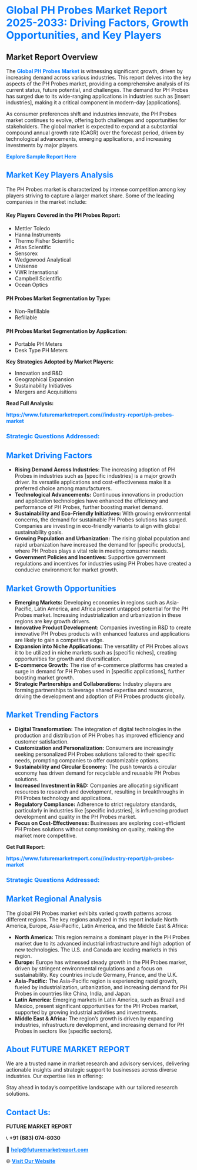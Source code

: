 <h1 style="color: #007BFF;">Global PH Probes Market Report 2025-2033: Driving Factors, Growth Opportunities, and Key Players</h1>

<section id="overview">
<h2>Market Report Overview</h2>
<p>The <a href="https://www.futuremarketreport.com//industry-report/ph-probes-market" style="color: #007BFF; text-decoration: none;"><strong>Global PH Probes Market</strong></a> is witnessing significant growth, driven by increasing demand across various industries. This report delves into the key aspects of the PH Probes market, providing a comprehensive analysis of its current status, future potential, and challenges. The demand for PH Probes has surged due to its wide-ranging applications in industries such as [insert industries], making it a critical component in modern-day [applications].</p>
<p>As consumer preferences shift and industries innovate, the PH Probes market continues to evolve, offering both challenges and opportunities for stakeholders. The global market is expected to expand at a substantial compound annual growth rate (CAGR) over the forecast period, driven by technological advancements, emerging applications, and increasing investments by major players.</p>
</section>

<section id="overview">
<p><a href="https://www.futuremarketreport.com//request-sample/reportId=46231" style="color: #007BFF; text-decoration: none;"><strong>Explore Sample Report Here</strong></a></p>
</section>

<section id="key-players">
<h2 style="color: #007BFF;">Market Key Players Analysis</h2>
<p>The PH Probes market is characterized by intense competition among key players striving to capture a larger market share. Some of the leading companies in the market include:</p>
<h4>Key Players Covered in the PH Probes Report:</h4>
<ul><li>Mettler Toledo</li><li>Hanna Instruments</li><li>Thermo Fisher Scientific</li><li>Atlas Scientific</li><li>Sensorex</li><li>Wedgewood Analytical</li><li>Unisense</li><li>VWR International</li><li>Campbell Scientific</li><li>Ocean Optics</li></ul>
<h4>PH Probes Market Segmentation by Type:</h4>
<ul><li>Non-Refillable</li><li>Refillable</li></ul>

<h4>PH Probes Market Segmentation by Application:</h4>
<ul><li>Portable PH Meters</li><li>Desk Type PH Meters</li></ul>
<p><strong>Key Strategies Adopted by Market Players:</strong></p>
<ul>
<li>Innovation and R&D</li>
<li>Geographical Expansion</li>
<li>Sustainability Initiatives</li>
<li>Mergers and Acquisitions</li>
</ul>
</section>

<section>
<p><strong>Read Full Analysis: </strong></p><a href="https://www.futuremarketreport.com//industry-report/ph-probes-market" style="color: #007BFF; text-decoration: none;"><strong>https://www.futuremarketreport.com//industry-report/ph-probes-market</strong></a>
<h3 style="color: #007BFF;">Strategic Questions Addressed:</h3>
</section>

<section id="driving-factors">
<h2 style="color: #007BFF;">Market Driving Factors</h2>
<ul>
<li><strong>Rising Demand Across Industries:</strong> The increasing adoption of PH Probes in industries such as [specific industries] is a major growth driver. Its versatile applications and cost-effectiveness make it a preferred choice among manufacturers.</li>
<li><strong>Technological Advancements:</strong> Continuous innovations in production and application technologies have enhanced the efficiency and performance of PH Probes, further boosting market demand.</li>
<li><strong>Sustainability and Eco-Friendly Initiatives:</strong> With growing environmental concerns, the demand for sustainable PH Probes solutions has surged. Companies are investing in eco-friendly variants to align with global sustainability goals.</li>
<li><strong>Growing Population and Urbanization:</strong> The rising global population and rapid urbanization have increased the demand for [specific products], where PH Probes plays a vital role in meeting consumer needs.</li>
<li><strong>Government Policies and Incentives:</strong> Supportive government regulations and incentives for industries using PH Probes have created a conducive environment for market growth.</li>
</ul>
</section>

<section id="growth-opportunities">
<h2 style="color: #007BFF;">Market Growth Opportunities</h2>
<ul>
<li><strong>Emerging Markets:</strong> Developing economies in regions such as Asia-Pacific, Latin America, and Africa present untapped potential for the PH Probes market. Increasing industrialization and urbanization in these regions are key growth drivers.</li>
<li><strong>Innovative Product Development:</strong> Companies investing in R&D to create innovative PH Probes products with enhanced features and applications are likely to gain a competitive edge.</li>
<li><strong>Expansion into Niche Applications:</strong> The versatility of PH Probes allows it to be utilized in niche markets such as [specific niches], creating opportunities for growth and diversification.</li>
<li><strong>E-commerce Growth:</strong> The rise of e-commerce platforms has created a surge in demand for PH Probes used in [specific applications], further boosting market growth.</li>
<li><strong>Strategic Partnerships and Collaborations:</strong> Industry players are forming partnerships to leverage shared expertise and resources, driving the development and adoption of PH Probes products globally.</li>
</ul>
</section>

<section id="trending-factors">
<h2 style="color: #007BFF;">Market Trending Factors</h2>
<ul>
<li><strong>Digital Transformation:</strong> The integration of digital technologies in the production and distribution of PH Probes has improved efficiency and customer satisfaction.</li>
<li><strong>Customization and Personalization:</strong> Consumers are increasingly seeking personalized PH Probes solutions tailored to their specific needs, prompting companies to offer customizable options.</li>
<li><strong>Sustainability and Circular Economy:</strong> The push towards a circular economy has driven demand for recyclable and reusable PH Probes solutions.</li>
<li><strong>Increased Investment in R&D:</strong> Companies are allocating significant resources to research and development, resulting in breakthroughs in PH Probes technology and applications.</li>
<li><strong>Regulatory Compliance:</strong> Adherence to strict regulatory standards, particularly in industries like [specific industries], is influencing product development and quality in the PH Probes market.</li>
<li><strong>Focus on Cost-Effectiveness:</strong> Businesses are exploring cost-efficient PH Probes solutions without compromising on quality, making the market more competitive.</li>
</ul>
</section>

<section>
<p><strong>Get Full Report: </strong></p><a href="https://www.futuremarketreport.com//industry-report/ph-probes-market" style="color: #007BFF; text-decoration: none;"><strong>https://www.futuremarketreport.com//industry-report/ph-probes-market</strong></a>
<h3 style="color: #007BFF;">Strategic Questions Addressed:</h3>
</section>


<section id="regional-analysis">
<h2 style="color: #007BFF;">Market Regional Analysis</h2>
<p>The global PH Probes market exhibits varied growth patterns across different regions. The key regions analyzed in this report include North America, Europe, Asia-Pacific, Latin America, and the Middle East & Africa:</p>
<ul>
<li><strong>North America:</strong> This region remains a dominant player in the PH Probes market due to its advanced industrial infrastructure and high adoption of new technologies. The U.S. and Canada are leading markets in this region.</li>
<li><strong>Europe:</strong> Europe has witnessed steady growth in the PH Probes market, driven by stringent environmental regulations and a focus on sustainability. Key countries include Germany, France, and the U.K.</li>
<li><strong>Asia-Pacific:</strong> The Asia-Pacific region is experiencing rapid growth, fueled by industrialization, urbanization, and increasing demand for PH Probes in countries like China, India, and Japan.</li>
<li><strong>Latin America:</strong> Emerging markets in Latin America, such as Brazil and Mexico, present significant opportunities for the PH Probes market, supported by growing industrial activities and investments.</li>
<li><strong>Middle East & Africa:</strong> The region’s growth is driven by expanding industries, infrastructure development, and increasing demand for PH Probes in sectors like [specific sectors].</li>
</ul>
</section>

<footer>
<h2 style="color: #007BFF;">About FUTURE MARKET REPORT</h2>
<p>We are a trusted name in market research and advisory services, delivering actionable insights and strategic support to businesses across diverse industries. Our expertise lies in offering:</p>

<p>Stay ahead in today’s competitive landscape with our tailored research solutions.</p>

<h2 style="color: #007BFF;">Contact Us:</h2>
<p><strong>FUTURE MARKET REPORT</strong></p>
<p>📞 <strong>+91 (883) 074-8030</strong></p>
<p>📧 <strong><a href="mailto:help@futuremarketreport.com" style="color: #007BFF;">help@futuremarketreport.com</a></strong></p>
<p>🌐 <strong><a href="https://www.futuremarketreport.com/" style="color: #007BFF;">Visit Our Website</a></strong></p>
</footer>